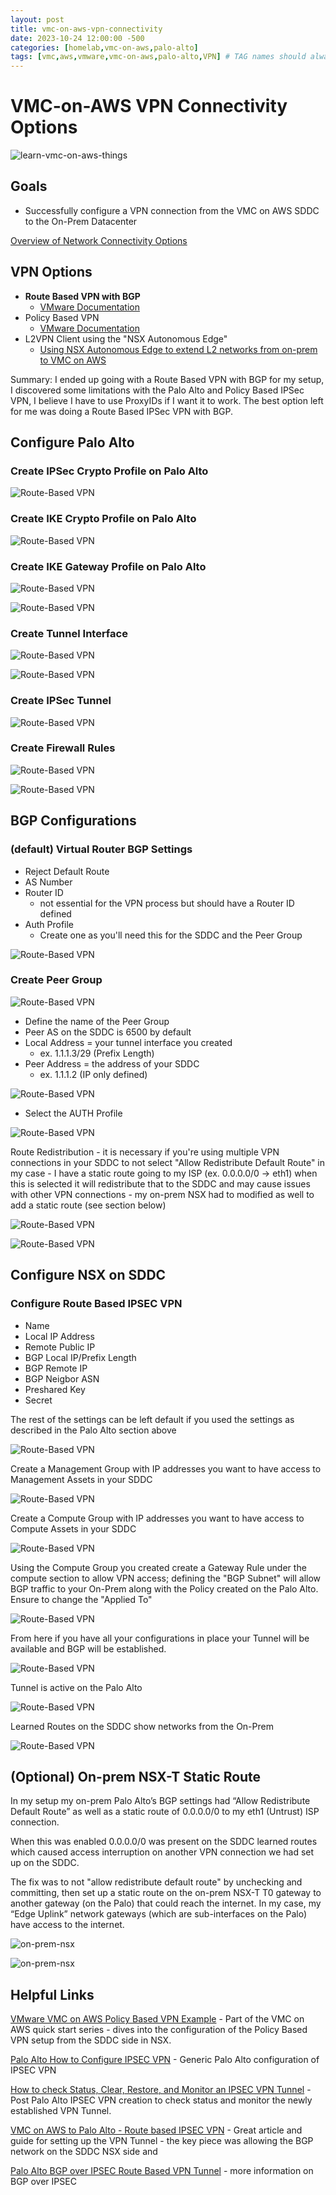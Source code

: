 ```yaml
---
layout: post
title: vmc-on-aws-vpn-connectivity
date: 2023-10-24 12:00:00 -500
categories: [homelab,vmc-on-aws,palo-alto]
tags: [vmc,aws,vmware,vmc-on-aws,palo-alto,VPN] # TAG names should always be lowercase, separated by commas
---
```

# VMC-on-AWS VPN Connectivity Options

![learn-vmc-on-aws-things](https://github.com/herbestrella/learn-vmc-on-aws-things/assets/30908562/75004c00-0bde-42f2-8650-0536190c0d0a)

## Goals
- Successfully configure a VPN connection from the VMC on AWS SDDC to the On-Prem Datacenter

[Overview of Network Connectivity Options](https://youtu.be/y-Likfr6mxM?si=8bvBGtts6ArUsDRL)

## VPN Options
- **Route Based VPN with BGP**
    - [VMware Documentation](https://docs.vmware.com/en/VMware-Cloud-on-AWS/services/com.vmware.vmc-aws-networking-security/GUID-5AF45CE6-FA53-45C0-83E5-25F8E3A055E9.html)
- Policy Based VPN
    - [VMware Documentation](https://docs.vmware.com/en/VMware-Cloud-on-AWS/services/com.vmware.vmc-aws-networking-security/GUID-586C053D-9553-461E-B6A8-FF508C8F091C.html)
- L2VPN Client using the "NSX Autonomous Edge"
    - [Using NSX Autonomous Edge to extend L2 networks from on-prem to VMC on AWS](https://jonamiki.com/2021/09/03/using-nsx-autonomous-edge-to-extend-l2-networks-to-the-cloud-without-vds-vmware-vsphere-enterprise-plus-licenses/)

Summary: I ended up going with a Route Based VPN with BGP for my setup, I discovered some limitations with the Palo Alto and Policy Based IPSec VPN, I believe I have to use ProxyIDs if I want it to work. The best option left for me was doing a Route Based IPSec VPN with BGP.

## Configure Palo Alto

### Create IPSec Crypto Profile on Palo Alto
![Route-Based VPN](/assets/images/Route-based-vpn-1.png)

### Create IKE Crypto Profile on Palo Alto
![Route-Based VPN](/assets/images/Route-based-vpn-2.png)

### Create IKE Gateway Profile on Palo Alto
![Route-Based VPN](/assets/images/Route-based-vpn-3.png)

![Route-Based VPN](/assets/images/Route-based-vpn-4.png)

### Create Tunnel Interface
![Route-Based VPN](/assets/images/Route-based-vpn-5.png)

![Route-Based VPN](/assets/images/Route-based-vpn-6.png)

### Create IPSec Tunnel
![Route-Based VPN](/assets/images/Route-based-vpn-7.png)

### Create Firewall Rules
![Route-Based VPN](/assets/images/Route-based-vpn-8.png)

![Route-Based VPN](/assets/images/Route-based-vpn-9.png)

## BGP Configurations

### (default) Virtual Router BGP Settings
- Reject Default Route
- AS Number
- Router ID
    - not essential for the VPN process but should have a Router ID defined
- Auth Profile
    - Create one as you'll need this for the SDDC and the Peer Group

![Route-Based VPN](/assets/images/Route-based-vpn-10.png)

### Create Peer Group

![Route-Based VPN](/assets/images/Route-based-vpn-11.png)

- Define the name of the Peer Group
- Peer AS on the SDDC is 6500 by default
- Local Address = your tunnel interface you created
    - ex. 1.1.1.3/29 (Prefix Length)
- Peer Address = the address of your SDDC
    - ex. 1.1.1.2 (IP only defined)

![Route-Based VPN](/assets/images/Route-based-vpn-12.png)

- Select the AUTH Profile

![Route-Based VPN](/assets/images/Route-based-vpn-13.png)

Route Redistribution - it is necessary if you're using multiple VPN connections in your SDDC to not select "Allow Redistribute Default Route" in my case - I have a static route going to my ISP (ex. 0.0.0.0/0 -> eth1) when this is selected it will redistribute that to the SDDC and may cause issues with other VPN connections - my on-prem NSX had to modified as well to add a static route (see section below)

![Route-Based VPN](/assets/images/Route-based-vpn-14.png)

![Route-Based VPN](/assets/images/Route-based-vpn-15.png)

## Configure NSX on SDDC
### Configure Route Based IPSEC VPN

- Name
- Local IP Address
- Remote Public IP
- BGP Local IP/Prefix Length
- BGP Remote IP
- BGP Neigbor ASN
- Preshared Key
- Secret


The rest of the settings can be left default if you used the settings as described in the Palo Alto section above


![Route-Based VPN](/assets/images/Route-based-vpn-16.png)

Create a Management Group with IP addresses you want to have access to Management Assets in your SDDC

![Route-Based VPN](/assets/images/Route-based-vpn-17.png)

Create a Compute Group with IP addresses you want to have access to Compute Assets in your SDDC

![Route-Based VPN](/assets/images/Route-based-vpn-18.png)

Using the Compute Group you created create a Gateway Rule under the compute section to allow VPN access; defining the "BGP Subnet" will allow BGP traffic to your On-Prem along with the Policy created on the Palo Alto. Ensure to change the "Applied To" 

![Route-Based VPN](/assets/images/Route-based-vpn-19.png)

From here if you have all your configurations in place your Tunnel will be available and BGP will be established.

![Route-Based VPN](/assets/images/Route-based-vpn-20.png)

Tunnel is active on the Palo Alto

![Route-Based VPN](/assets/images/Route-based-vpn-21.png)

Learned Routes on the SDDC show networks from the On-Prem

![Route-Based VPN](/assets/images/Route-based-vpn-22.png)

## (Optional) On-prem NSX-T Static Route
In my setup my on-prem Palo Alto’s BGP settings had “Allow Redistribute Default Route” as well as a static route of 0.0.0.0/0 to my eth1 (Untrust) ISP connection. 

When this was enabled 0.0.0.0/0 was present on the SDDC learned routes which caused access interruption on another VPN connection we had set up on the SDDC.

The fix was to not "allow redistribute default route" by unchecking and committing, then set up a static route on the on-prem NSX-T T0 gateway to another gateway (on the Palo) that could reach the internet. In my case, my “Edge Uplink” network gateways (which are sub-interfaces on the Palo) have access to the internet. 

![on-prem-nsx](/assets/images/on-prem-static-1.png)

![on-prem-nsx](/assets/images/on-prem-static-2.png)

## Helpful Links
[VMware VMC on AWS Policy Based VPN Example](https://youtu.be/XZ3ra2YbanA?si=JEv_iXXqWEEJN1xE) - Part of the VMC on AWS quick start series - dives into the configuration of the Policy Based VPN setup from the SDDC side in NSX.

[Palo Alto How to Configure IPSEC VPN](https://knowledgebase.paloaltonetworks.com/KCSArticleDetail?id=kA10g000000ClGkCAK) - Generic Palo Alto configuration of IPSEC VPN

[How to check Status, Clear, Restore, and Monitor an IPSEC VPN Tunnel](https://knowledgebase.paloaltonetworks.com/KCSArticleDetail?id=kA10g000000ClVGCA0) - Post Palo Alto IPSEC VPN creation to check status and monitor the newly established VPN Tunnel.

[VMC on AWS to Palo Alto - Route based IPSEC VPN](https://cloudadvisors.net/2023/01/27/vmc-on-aws-to-palo-alto-route-based-ipsec-vpn/) - Great article and guide for setting up the VPN Tunnel - the key piece was allowing the BGP network on the SDDC NSX side and 

[Palo Alto BGP over IPSEC Route Based VPN Tunnel](https://www.youtube.com/watch?v=xU708Go_Sz4) - more information on BGP over IPSEC
